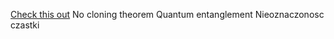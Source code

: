 [Check this out](https://en.wikipedia.org/wiki/Quantum_cryptography)
No cloning theorem
Quantum entanglement
Nieoznaczonosc czastki